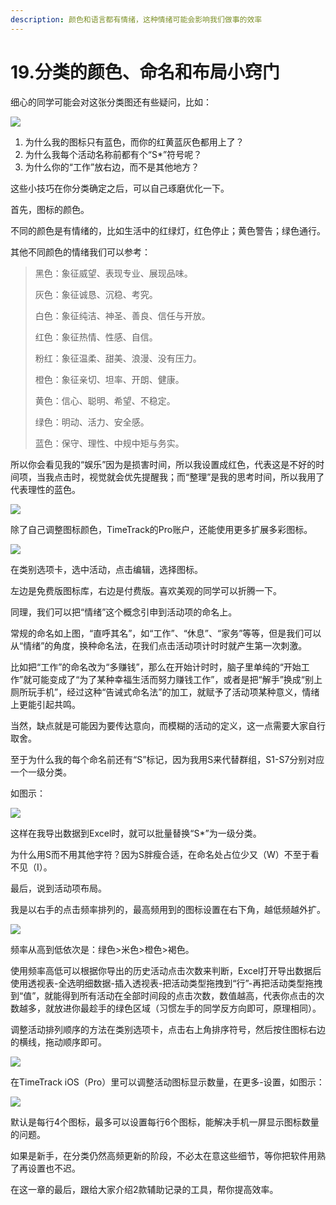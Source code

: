 ```yaml
---
description: 颜色和语言都有情绪，这种情绪可能会影响我们做事的效率
---
```


# 19.分类的颜色、命名和布局小窍门

细心的同学可能会对这张分类图还有些疑问，比如：

![](../.gitbook/assets/tu-pian%20%2869%29.png)

1. 为什么我的图标只有蓝色，而你的红黄蓝灰色都用上了？
2. 为什么我每个活动名称前都有个“S\*”符号呢？
3. 为什么你的“工作”放右边，而不是其他地方？

这些小技巧在你分类确定之后，可以自己琢磨优化一下。

首先，图标的颜色。

不同的颜色是有情绪的，比如生活中的红绿灯，红色停止；黄色警告；绿色通行。

其他不同颜色的情绪我们可以参考：

> 黑色：象征威望、表现专业、展现品味。
>
> 灰色：象征诚恳、沉稳、考究。
>
> 白色：象征纯洁、神圣、善良、信任与开放。
>
> 红色：象征热情、性感、自信。
>
> 粉红：象征温柔、甜美、浪漫、没有压力。
>
> 橙色：象征亲切、坦率、开朗、健康。
>
> 黄色：信心、聪明、希望、不稳定。
>
> 绿色：明动、活力、安全感。
>
> 蓝色：保守、理性、中规中矩与务实。

所以你会看见我的“娱乐”因为是损害时间，所以我设置成红色，代表这是不好的时间项，当我点击时，视觉就会优先提醒我；而“整理”是我的思考时间，所以我用了代表理性的蓝色。

![](../.gitbook/assets/tu-pian%20%2820%29.png)

除了自己调整图标颜色，TimeTrack的Pro账户，还能使用更多扩展多彩图标。

![](../.gitbook/assets/tu-pian%20%2835%29.png)

在类别选项卡，选中活动，点击编辑，选择图标。

左边是免费版图标库，右边是付费版。喜欢美观的同学可以折腾一下。

同理，我们可以把“情绪”这个概念引申到活动项的命名上。

常规的命名如上图，“直呼其名”，如“工作”、“休息”、“家务”等等，但是我们可以从“情绪”的角度，换种命名法，在我们点击活动项计时时就产生第一次刺激。

比如把“工作”的命名改为“多赚钱”，那么在开始计时时，脑子里单纯的“开始工作”就可能变成了“为了某种幸福生活而努力赚钱工作”，或者是把“解手”换成“别上厕所玩手机”，经过这种“告诫式命名法”的加工，就赋予了活动项某种意义，情绪上更能引起共鸣。

当然，缺点就是可能因为要传达意向，而模糊的活动的定义，这一点需要大家自行取舍。

至于为什么我的每个命名前还有“S”标记，因为我用S来代替群组，S1-S7分别对应一个一级分类。

如图示：

![](../.gitbook/assets/tu-pian%20%2839%29.png)

这样在我导出数据到Excel时，就可以批量替换“S\*”为一级分类。

为什么用S而不用其他字符？因为S胖瘦合适，在命名处占位少又（W）不至于看不见（I）。

最后，说到活动项布局。

我是以右手的点击频率排列的，最高频用到的图标设置在右下角，越低频越外扩。

![](../.gitbook/assets/tu-pian%20%2858%29.png)

频率从高到低依次是：绿色&gt;米色&gt;橙色&gt;褐色。

使用频率高低可以根据你导出的历史活动点击次数来判断，Excel打开导出数据后使用透视表-全选明细数据-插入透视表-把活动类型拖拽到“行”-再把活动类型拖拽到“值”，就能得到所有活动在全部时间段的点击次数，数值越高，代表你点击的次数越多，就放进你最趁手的绿色区域（习惯左手的同学反方向即可，原理相同）。

调整活动排列顺序的方法在类别选项卡，点击右上角排序符号，然后按住图标右边的横线，拖动顺序即可。

![](../.gitbook/assets/tu-pian%20%28155%29.png)

在TimeTrack iOS（Pro）里可以调整活动图标显示数量，在更多-设置，如图示：

![](../.gitbook/assets/tu-pian%20%2844%29.png)

默认是每行4个图标，最多可以设置每行6个图标，能解决手机一屏显示图标数量的问题。

如果是新手，在分类仍然高频更新的阶段，不必太在意这些细节，等你把软件用熟了再设置也不迟。

在这一章的最后，跟给大家介绍2款辅助记录的工具，帮你提高效率。

